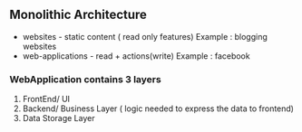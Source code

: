 ## Monolithic Architecture 

- websites - static content ( read only features)
    Example : blogging websites
- web-applications - read + actions(write) 
    Example : facebook

### WebApplication contains 3 layers
1. FrontEnd/ UI
2. Backend/ Business Layer ( logic needed to express the data to frontend)
3. Data Storage Layer